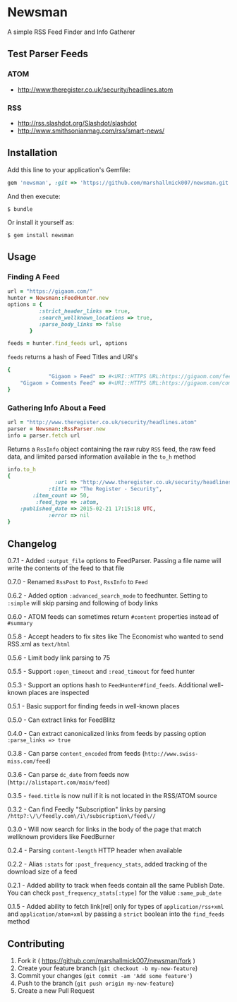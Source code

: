 # Newsman

A simple RSS Feed Finder and Info Gatherer


## Test Parser Feeds

### ATOM
- http://www.theregister.co.uk/security/headlines.atom

### RSS
- http://rss.slashdot.org/Slashdot/slashdot
- http://www.smithsonianmag.com/rss/smart-news/

## Installation

Add this line to your application's Gemfile:

```ruby
gem 'newsman', :git => 'https://github.com/marshallmick007/newsman.git'
```

And then execute:

    $ bundle

Or install it yourself as:

    $ gem install newsman

## Usage

### Finding A Feed

```ruby
url = "https://gigaom.com/"
hunter = Newsman::FeedHunter.new
options = {
          :strict_header_links => true,
          :search_wellknown_locations => true,
          :parse_body_links => false
       }

feeds = hunter.find_feeds url, options
```

`feeds` returns a hash of Feed Titles and URI's

```ruby
{
             "Gigaom » Feed" => #<URI::HTTPS URL:https://gigaom.com/feed/>,
    "Gigaom » Comments Feed" => #<URI::HTTPS URL:https://gigaom.com/comments/feed/>
}
```

### Gathering Info About a Feed

```ruby
url = "http://www.theregister.co.uk/security/headlines.atom"
parser = Newsman::RssParser.new
info = parser.fetch url
```

Returns a `RssInfo` object containing the raw ruby `RSS` feed, the raw
feed data, and limited parsed information available in the `to_h` method

```ruby
info.to_h
{
               :url => "http://www.theregister.co.uk/security/headlines.atom",
             :title => "The Register - Security",
        :item_count => 50,
         :feed_type => :atom,
    :published_date => 2015-02-21 17:15:18 UTC,
             :error => nil
}
```

## Changelog

0.7.1 - Added `:output_file` options to FeedParser. Passing a file name
will write the contents of the feed to that file

0.7.0 - Renamed `RssPost` to `Post`, `RssInfo` to `Feed`

0.6.2 - Added option `:advanced_search_mode` to feedhunter. Setting to
`:simple` will skip parsing and following of body links

0.6.0 - ATOM feeds can sometimes return `#content` properties instead of
`#summary`

0.5.8 - Accept headers to fix sites like The Economist who wanted to
send RSS.xml as `text/html`

0.5.6 - Limit body link parsing to 75

0.5.5 - Support `:open_timeout` and `:read_timeout` for feed hunter

0.5.3 - Support an options hash to `FeedHunter#find_feeds`. Additional
well-known places are inspected

0.5.1 - Basic support for finding feeds in well-known places

0.5.0 - Can extract links for FeedBlitz

0.4.0 - Can extract canonicalized links from feeds by passing option
`:parse_links => true`

0.3.8 - Can parse `content_encoded` from feeds (`http://www.swiss-miss.com/feed`)

0.3.6 - Can parse `dc_date` from feeds now (`http://alistapart.com/main/feed`)

0.3.5 - `feed.title` is now null if it is not located in the RSS/ATOM
source

0.3.2 - Can find Feedly "Subscription" links by parsing
`/http?:\/\/feedly.com\/i\/subscription\/feed\//`

0.3.0 - Will now search for links in the body of the page that match
wellknown providers like FeedBurner

0.2.4 - Parsing `content-length` HTTP header when available

0.2.2 - Alias `:stats` for `:post_frequency_stats`, added tracking of
the download size of a feed

0.2.1 - Added ability to track when feeds contain all the same Publish
Date. You can check `post_frequency_stats[:type]` for the value
`:same_pub_date`

0.1.5 - Added ability to fetch link[rel] only for types of
`application/rss+xml` and `application/atom+xml` by passing a `strict`
boolean into the `find_feeds` method

## Contributing

1. Fork it ( https://github.com/marshallmick007/newsman/fork )
2. Create your feature branch (`git checkout -b my-new-feature`)
3. Commit your changes (`git commit -am 'Add some feature'`)
4. Push to the branch (`git push origin my-new-feature`)
5. Create a new Pull Request

